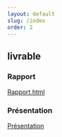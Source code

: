 ```yaml
---
layout: default
slug: /index
order: 2
---
```


 <!--  -->


 
## livrable

### Rapport 
[Rapport.html](http://127.0.0.1:4000/lab-laravel-starter/rapport.html)

### Présentation 
[Présentation]()